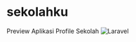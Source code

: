 # sekolahku
Preview Aplikasi Profile Sekolah
![Laravel](https://user-images.githubusercontent.com/56844763/232388392-e3fe7bbd-e523-4223-b217-6479a8e3f224.png)
